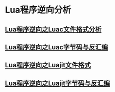 # Lua程序逆向分析

## [Lua程序逆向之Luac文件格式分析](lua/lua_re.md)

## [Lua程序逆向之Luac字节码与反汇编](lua/lua_re2.md)

## [Lua程序逆向之Luajit文件格式](lua/lua_re3.md)

## [Lua程序逆向之Luajit字节码与反汇编](lua/lua_re4.md)
